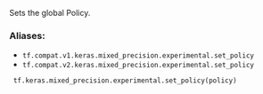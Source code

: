 Sets the global Policy.
### Aliases:
- `tf.compat.v1.keras.mixed_precision.experimental.set_policy`
- `tf.compat.v2.keras.mixed_precision.experimental.set_policy`

```
 tf.keras.mixed_precision.experimental.set_policy(policy)
```
